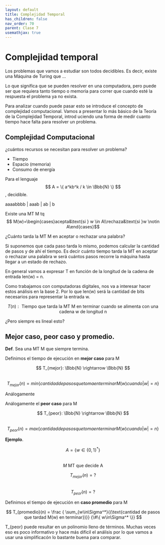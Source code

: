```yaml
---
layout: default
title: Complejidad Temporal
has_children: false
nav_order: 70
parent: Clase 7
usemathjax: true
---
```

# Complejidad temporal

Los problemas que vamos a estudiar son todos decidibles. Es decir, existe una Máquina de Turing que ...

Lo que significa que se pueden resolver en una computadora, pero puede ser que requiera tanto tiempo o memoria para correr que cuando esté la respuesta el problema ya no exista.

Para analizar cuando puede pasar esto se introduce el concepto de complejidad computacional. Vamos a presentar lo más básico de la Teoría de la Complejidad Temporal, introd uciendo una forma de medir cuanto tiempo hace falta para resolver un problema.

## Complejidad Computacional

¿cuántos recursos se necesitan para resolver un problema?

- Tiempo
- Espacio (memoria)
- Consumo de energía

Para el lenguaje $$ A = \{ a^kb^k / k \in \Bbb{N} \} $$, decidible.

aaaabbbb | aaab | ab | b 

Existe una MT M tq $$ M(w)=\begin{cases}acepta&\text{si } w \in A\\rechaza&\text{si }w \notin A\end{cases}$$

¿Cuánto tarda la MT M en aceptar o rechazar una palabra?

Si suponemos que cada paso tarda lo mismo, podemos calcular la cantidad de pasos y de ahí el tiempo. Es decir cuánto tiempo tarda la MT en aceptar o rechazar una palabra w será cuántos pasos recorre la máquina hasta llegar a un estado de rechazo.

En general vamos a expresar T en función de la longitud de la cadena de entrada len(w) = n.

Como trabajamos con computadoras digitales, nos va a interesar hacer estos análisis en la base 2. Por lo que len(w) será la cantidad de bits necesarios para representar la entrada w.

$$ T(n):\text{ Tiempo que tarda la MT M en terminar cuando se alimenta con una cadena w de longitud n }$$

¿Pero siempre es lineal esto?

## Mejor caso, peor caso y promedio.

**Def**. Sea una MT M que siempre termina.

Definimos el tiempo de ejecución en **mejor caso** para M

$$ T_{mejor}: \Bbb{N} \rightarrow \Bbb{N} $$  
$$ T_{mejor}(n) = min \{ cantidad de pasos que toma en terminar M(w) cuando |w| = n \} $$

Análogamente

Análogamente el **peor caso** para M

$$ T_{peor}: \Bbb{N} \rightarrow \Bbb{N} $$  
$$ T_{peor}(n) = max \{ cantidad de pasos que toma en terminar M(w) cuando |w| = n \} $$

**Ejemplo**.

 $$ A = \{ w \in \{0,1\}^*\} $$  
 $$ M\text{ MT que decide A} $$  

$$ T_{mejor}(n) = ? $$  
$$ T_{peor}(n) = ? $$  

Definimos el tiempo de ejecución en **caso promedio** para M

$$ T_{promedio}(n) = \frac
{ \sum_{w\in\Sigma^*}{(\text{cantidad de pasos que tardad M(w) en terminar})}}
{\#\{ w\in\Sigma^* \}} $$  

T_{peor} puede resultar en un polinomio lleno de términos. Muchas veces eso es poco informativo y hace más dificil el análisis por lo que vamos a usar una simplificacón lo bastante buena para comparar.
